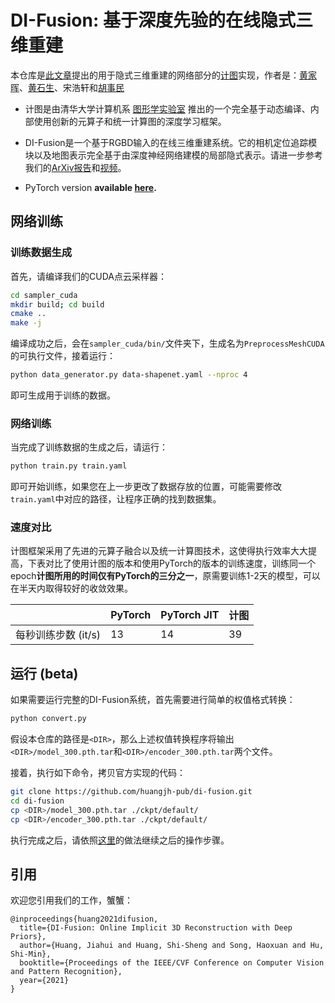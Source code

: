 # DI-Fusion: 基于深度先验的在线隐式三维重建
本仓库是[此文章](https://github.com/huangjh-pub/di-fusion)提出的用于隐式三维重建的网络部分的[计图](https://cg.cs.tsinghua.edu.cn/jittor/)实现，作者是：[黄家晖](https://cg.cs.tsinghua.edu.cn/people/~huangjh/zh)、[黄石生](https://cg.cs.tsinghua.edu.cn/people/~shisheng/)、宋浩轩和[胡事民](https://cg.cs.tsinghua.edu.cn/shimin.htm)

- 计图是由清华大学计算机系 [图形学实验室](https://cg.cs.tsinghua.edu.cn/) 推出的一个完全基于动态编译、内部使用创新的元算子和统一计算图的深度学习框架。

- DI-Fusion是一个基于RGBD输入的在线三维重建系统。它的相机定位追踪模块以及地图表示完全基于由深度神经网络建模的局部隐式表示。请进一步参考我们的[ArXiv报告](http://arxiv.org/abs/2012.05551)和[视频](https://youtu.be/yxkIQFXQ6rw)。
- PyTorch version **available [here](https://github.com/huangjh-pub/di-fusion).**

## 网络训练

### 训练数据生成

首先，请编译我们的CUDA点云采样器：

```bash
cd sampler_cuda
mkdir build; cd build
cmake ..
make -j
```

编译成功之后，会在`sampler_cuda/bin/`文件夹下，生成名为`PreprocessMeshCUDA`的可执行文件，接着运行：

```bash
python data_generator.py data-shapenet.yaml --nproc 4
```

即可生成用于训练的数据。

### 网络训练

当完成了训练数据的生成之后，请运行：

```bash
python train.py train.yaml
```

即可开始训练，如果您在上一步更改了数据存放的位置，可能需要修改`train.yaml`中对应的路径，让程序正确的找到数据集。

### 速度对比

计图框架采用了先进的元算子融合以及统一计算图技术，这使得执行效率大大提高，下表对比了使用计图的版本和使用PyTorch的版本的训练速度，训练同一个epoch**计图所用的时间仅有PyTorch的三分之一**，原需要训练1-2天的模型，可以在半天内取得较好的收敛效果。

|                     | PyTorch | PyTorch JIT | 计图 |
| ------------------- | ------- | ----------- | ---- |
| 每秒训练步数 (it/s) | 13      | 14          | 39   |

## 运行 (beta)

如果需要运行完整的DI-Fusion系统，首先需要进行简单的权值格式转换：

```bash
python convert.py
```

假设本仓库的路径是`<DIR>`，那么上述权值转换程序将输出`<DIR>/model_300.pth.tar`和`<DIR>/encoder_300.pth.tar`两个文件。

接着，执行如下命令，拷贝官方实现的代码：

```bash
git clone https://github.com/huangjh-pub/di-fusion.git
cd di-fusion
cp <DIR>/model_300.pth.tar ./ckpt/default/
cp <DIR>/encoder_300.pth.tar ./ckpt/default/
```

执行完成之后，请依照[这里](https://github.com/huangjh-pub/di-fusion#running)的做法继续之后的操作步骤。

## 引用

欢迎您引用我们的工作，蟹蟹：

```
@inproceedings{huang2021difusion,
  title={DI-Fusion: Online Implicit 3D Reconstruction with Deep Priors},
  author={Huang, Jiahui and Huang, Shi-Sheng and Song, Haoxuan and Hu, Shi-Min},
  booktitle={Proceedings of the IEEE/CVF Conference on Computer Vision and Pattern Recognition},
  year={2021}
}
```

